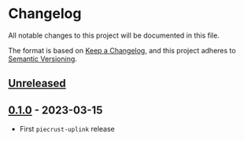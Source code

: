 # Changelog

All notable changes to this project will be documented in this file.

The format is based on [Keep a Changelog](https://keepachangelog.com/en/1.0.0/),
and this project adheres to [Semantic Versioning](https://semver.org/spec/v2.0.0.html).

## [Unreleased]

## [0.1.0] - 2023-03-15

- First `piecrust-uplink` release

[Unreleased]: https://github.com/dusk-network/piecrust/compare/v0.1.0...HEAD
[0.1.0]: https://github.com/dusk-network/piecrust/releases/tag/v0.1.0
